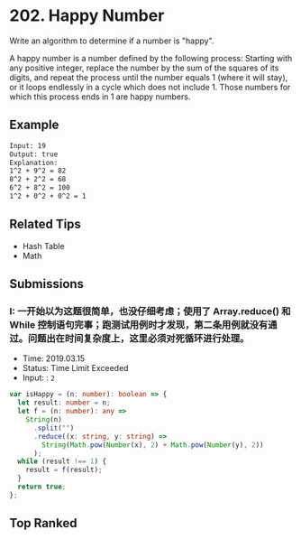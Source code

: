 # 202. Happy Number

Write an algorithm to determine if a number is "happy".

A happy number is a number defined by the following process: Starting with any positive integer, replace the number by the sum of the squares of its digits, and repeat the process until the number equals 1 (where it will stay), or it loops endlessly in a cycle which does not include 1. Those numbers for which this process ends in 1 are happy numbers.

## Example

```bash
Input: 19
Output: true
Explanation:
1^2 + 9^2 = 82
8^2 + 2^2 = 68
6^2 + 8^2 = 100
1^2 + 0^2 + 0^2 = 1
```

## Related Tips

- Hash Table
- Math

## Submissions

### I: 一开始以为这题很简单，也没仔细考虑；使用了 Array.reduce() 和 While 控制语句完事；跑测试用例时才发现，第二条用例就没有通过。问题出在时间复杂度上，这里必须对死循环进行处理。

- Time: 2019.03.15
- Status: Time Limit Exceeded
- Input: : `2`

```typescript
var isHappy = (n: number): boolean => {
  let result: number = n;
  let f = (n: number): any =>
    String(n)
      .split("")
      .reduce((x: string, y: string) =>
        String(Math.pow(Number(x), 2) + Math.pow(Number(y), 2))
      );
  while (result !== 1) {
    result = f(result);
  }
  return true;
};
```

## Top Ranked

